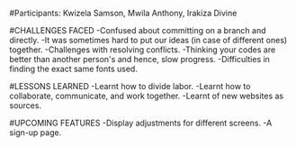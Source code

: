 #Participants:
Kwizela Samson, Mwila Anthony, Irakiza Divine

#CHALLENGES FACED
 -Confused about committing on a branch and directly.
 -It was sometimes hard to put our ideas (in case of different ones) together.
 -Challenges with resolving conflicts.
 -Thinking your codes are better than another person's and hence, slow progress.
 -Difficulties in finding the exact same fonts used.
 
 #LESSONS LEARNED
 -Learnt how to divide labor.
 -Learnt how to collaborate, communicate, and work together.
 -Learnt of new websites as sources.
 
 #UPCOMING FEATURES
 -Display adjustments for different screens.
 -A sign-up page.

